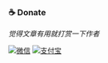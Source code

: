 ### ☕️  Donate

*觉得文章有用就打赏一下作者*

[![微信](https://img.shields.io/badge/Donate-WebChat-50BE6E)](https://iscod.github.io/images/donate/webchat.png)
[![支付宝](https://img.shields.io/badge/Donate-AliPay-377EF8)](https://iscod.github.io/images/donate/alipay.png)

